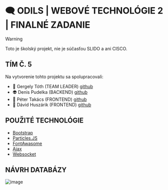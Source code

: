 # :left_speech_bubble: ODILS | WEBOVÉ TECHNOLÓGIE 2 | FINALNÉ ZADANIE

> [!WARNING]
> Toto je školský projekt, nie je súčasťou SLIDO a ani CISCO.

## TÍM Č. 5
Na vytvorenie tohto projektu sa spolupracovali:
- :robot: Gergely Tóth (TEAM LEADER) [github](https://github.com/GergelyToth-stuba)
- :alien: Denis Pudelka (BACKEND) [github](https://github.com/DenisPudelka)
- :japanese_goblin: Péter Takács (FRONTEND) [github](https://github.com/PeterTakacs3000)
- :space_invader: Dávid Huszárik (FRONTEND) [github](https://github.com/davidhuszarik)

## POUŽITÉ TECHNOLÓGIE
- [Bootstrap](https://getbootstrap.com/)
- [Particles.JS](https://vincentgarreau.com/particles.js/)
- [FontAwasome](https://fontawesome.com/)
- [Ajax](https://wintercms.com/docs/v1.2/docs/ajax/introduction)
- [Websocket](https://developer.mozilla.org/en-US/docs/Web/API/WebSockets_API)

## NÁVRH DATABÁZY
![image](https://github.com/davidhuszarik/WEBTE2-FINAL-SLIDO/assets/76002397/50b7930f-9bc0-48ad-848b-a79979c7f916)


